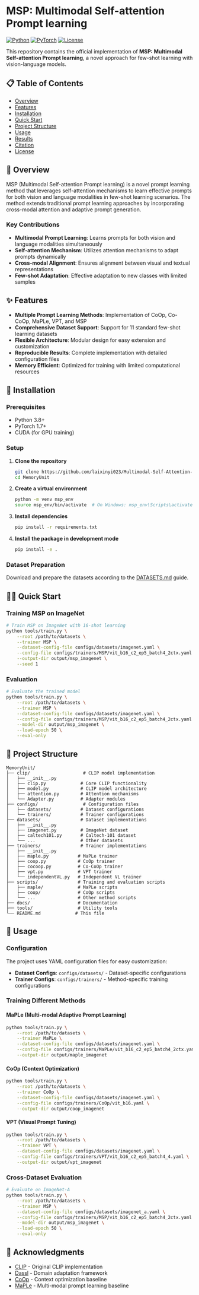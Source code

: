 # MSP: Multimodal Self-attention Prompt learning

[![Python](https://img.shields.io/badge/Python-3.8+-blue.svg)](https://www.python.org/downloads/)
[![PyTorch](https://img.shields.io/badge/PyTorch-1.7+-red.svg)](https://pytorch.org/)
[![License](https://img.shields.io/badge/License-MIT-green.svg)](LICENSE)

This repository contains the official implementation of **MSP: Multimodal Self-attention Prompt learning**, a novel approach for few-shot learning with vision-language models.

## 📋 Table of Contents

- [Overview](#overview)
- [Features](#features)
- [Installation](#installation)
- [Quick Start](#quick-start)
- [Project Structure](#project-structure)
- [Usage](#usage)
- [Results](#results)
- [Citation](#citation)
- [License](#license)

## 🎯 Overview

MSP (Multimodal Self-attention Prompt learning) is a novel prompt learning method that leverages self-attention mechanisms to learn effective prompts for both vision and language modalities in few-shot learning scenarios. The method extends traditional prompt learning approaches by incorporating cross-modal attention and adaptive prompt generation.

### Key Contributions

- **Multimodal Prompt Learning**: Learns prompts for both vision and language modalities simultaneously
- **Self-attention Mechanism**: Utilizes attention mechanisms to adapt prompts dynamically
- **Cross-modal Alignment**: Ensures alignment between visual and textual representations
- **Few-shot Adaptation**: Effective adaptation to new classes with limited samples

## ✨ Features

- **Multiple Prompt Learning Methods**: Implementation of CoOp, Co-CoOp, MaPLe, VPT, and MSP
- **Comprehensive Dataset Support**: Support for 11 standard few-shot learning datasets
- **Flexible Architecture**: Modular design for easy extension and customization
- **Reproducible Results**: Complete implementation with detailed configuration files
- **Memory Efficient**: Optimized for training with limited computational resources

## 🚀 Installation

### Prerequisites

- Python 3.8+
- PyTorch 1.7+
- CUDA (for GPU training)

### Setup

1. **Clone the repository**
   ```bash
   git clone https://github.com/laixinyi023/Multimodal-Self-Attention-Prompt.git
   cd MemoryUnit
   ```

2. **Create a virtual environment**
   ```bash
   python -m venv msp_env
   source msp_env/bin/activate  # On Windows: msp_env\Scripts\activate
   ```

3. **Install dependencies**
   ```bash
   pip install -r requirements.txt
   ```

4. **Install the package in development mode**
   ```bash
   pip install -e .
   ```

### Dataset Preparation

Download and prepare the datasets according to the [DATASETS.md](docs/DATASETS.md) guide.

## 🏃‍♂️ Quick Start

### Training MSP on ImageNet

```bash
# Train MSP on ImageNet with 16-shot learning
python tools/train.py \
    --root /path/to/datasets \
    --trainer MSP \
    --dataset-config-file configs/datasets/imagenet.yaml \
    --config-file configs/trainers/MSP/vit_b16_c2_ep5_batch4_2ctx.yaml \
    --output-dir output/msp_imagenet \
    --seed 1
```

### Evaluation

```bash
# Evaluate the trained model
python tools/train.py \
    --root /path/to/datasets \
    --trainer MSP \
    --dataset-config-file configs/datasets/imagenet.yaml \
    --config-file configs/trainers/MSP/vit_b16_c2_ep5_batch4_2ctx.yaml \
    --model-dir output/msp_imagenet \
    --load-epoch 50 \
    --eval-only
```

## 📁 Project Structure

```
MemoryUnit/
├── clip/                    # CLIP model implementation
│   ├── __init__.py
│   ├── clip.py             # Core CLIP functionality
│   ├── model.py            # CLIP model architecture
│   ├── attention.py        # Attention mechanisms
│   └── Adapter.py          # Adapter modules
├── configs/                 # Configuration files
│   ├── datasets/           # Dataset configurations
│   └── trainers/           # Trainer configurations
├── datasets/               # Dataset implementations
│   ├── __init__.py
│   ├── imagenet.py         # ImageNet dataset
│   ├── caltech101.py       # Caltech-101 dataset
│   └── ...                 # Other datasets
├── trainers/               # Trainer implementations
│   ├── __init__.py
│   ├── maple.py           # MaPLe trainer
│   ├── coop.py            # CoOp trainer
│   ├── cocoop.py          # Co-CoOp trainer
│   ├── vpt.py             # VPT trainer
│   └── independentVL.py   # Independent VL trainer
├── scripts/               # Training and evaluation scripts
│   ├── maple/             # MaPLe scripts
│   ├── coop/              # CoOp scripts
│   └── ...                # Other method scripts
├── docs/                  # Documentation
├── tools/                 # Utility tools
└── README.md             # This file
```

## 📖 Usage

### Configuration

The project uses YAML configuration files for easy customization:

- **Dataset Configs**: `configs/datasets/` - Dataset-specific configurations
- **Trainer Configs**: `configs/trainers/` - Method-specific training configurations

### Training Different Methods

#### MaPLe (Multi-modal Adaptive Prompt Learning)
```bash
python tools/train.py \
    --root /path/to/datasets \
    --trainer MaPLe \
    --dataset-config-file configs/datasets/imagenet.yaml \
    --config-file configs/trainers/MaPLe/vit_b16_c2_ep5_batch4_2ctx.yaml \
    --output-dir output/maple_imagenet
```

#### CoOp (Context Optimization)
```bash
python tools/train.py \
    --root /path/to/datasets \
    --trainer CoOp \
    --dataset-config-file configs/datasets/imagenet.yaml \
    --config-file configs/trainers/CoOp/vit_b16.yaml \
    --output-dir output/coop_imagenet
```

#### VPT (Visual Prompt Tuning)
```bash
python tools/train.py \
    --root /path/to/datasets \
    --trainer VPT \
    --dataset-config-file configs/datasets/imagenet.yaml \
    --config-file configs/trainers/VPT/vit_b16_c2_ep5_batch4_4.yaml \
    --output-dir output/vpt_imagenet
```

### Cross-Dataset Evaluation

```bash
# Evaluate on ImageNet-A
python tools/train.py \
    --root /path/to/datasets \
    --trainer MSP \
    --dataset-config-file configs/datasets/imagenet_a.yaml \
    --config-file configs/trainers/MSP/vit_b16_c2_ep5_batch4_2ctx.yaml \
    --model-dir output/msp_imagenet \
    --load-epoch 50 \
    --eval-only
```

## 🙏 Acknowledgments

- [CLIP](https://github.com/openai/CLIP) - Original CLIP implementation
- [Dassl](https://github.com/KaiyangZhou/Dassl.pytorch) - Domain adaptation framework
- [CoOp](https://github.com/KaiyangZhou/CoOp) - Context optimization baseline
- [MaPLe](https://github.com/muzairkhattak/multimodal-prompt-learning) - Multi-modal prompt learning baseline

